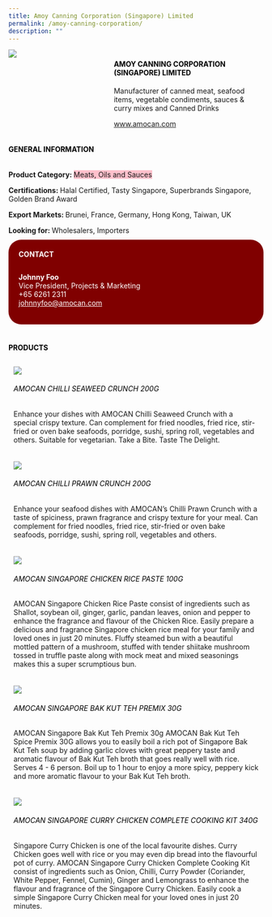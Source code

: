 ```yaml
---
title: Amoy Canning Corporation (Singapore) Limited
permalink: /amoy-canning-corporation/
description: ""
---
```

<div class="flex-paragraph"> 
<p style="text-transform: uppercase">
</p>
</div> 
<div style="display: flex; flex-wrap: wrap;" class="flex-container"> 
<div style="flex: 1 1 40%; display: block;" class="card sgds">
<img src="https://drive.google.com/uc?id=1NdieKGj_MlrF98l0LbRyLGf_TesQu-ZC&amp;export=download">
</div> 
<div style="flex: 1 1 58%; display: block; margin-left: 3px" class="card-sgds"> 
<h4 style="text-transform: uppercase; color: black;">
<b>AMOY CANNING CORPORATION (SINGAPORE) LIMITED
</b>
</h4> 
<p>Manufacturer of canned meat, seafood items, vegetable condiments, sauces &amp; curry mixes and Canned Drinks
</p> 
<p>
<a target="_blank" href="https://www.amocan.com">www.amocan.com
</a>
</p> 
</div> 
</div> 
<h4 style="text-transform: uppercase; color: black;">
<b>General Information
</b>
</h4> 
<div style="display: flex; flex-wrap: wrap;" class="flex-container"> 
<div style="flex: 1 1 65%; display: block; align-self: stretch" class="card sgds"> 
<div class="flex-paragraph"> 
<p>
<b>Product Category: 
</b>
<span style="background-color: pink; border-radius: 10 px;">Meats, Oils and Sauces
</span>
</p> 
<p>
<b>Certifications: 
</b>Halal Certified, Tasty Singapore, Superbrands Singapore, Golden Brand Award
</p> 
<p>
<b>Export Markets: 
</b>Brunei, France, Germany, Hong Kong, Taiwan, UK
</p> 
<p style="margin-bottom: 10px;">
<b>Looking for: 
</b>Wholesalers, Importers
</p> 
</div> 
</div> 
<div style="flex: 1 1 35%; padding: 10px; display: block; background-color: maroon; border-radius: 25px; align-self: center;" class="card sgds"> 
<h4 style="color: white; margin-top: 10px; margin-left: 10px;">CONTACT
</h4> 
<div class="flex-paragraph"> 
<p style="padding: 10px; color: white;">
<b>Johnny Foo
</b>
<br>Vice President, Projects &amp; Marketing
<br>+65 6261 2311
<br>
<a style="color: white;" href="mailto:johnnyfoo@amocan.com">johnnyfoo@amocan.com
</a>
</p> 
</div> 
</div> 
</div> 
<br> 
<h4 style="text-transform: uppercase; color: black;">
<b>products
</b>
</h4> 
<div style="display: flex; flex-wrap: wrap;"> 
<div style="flex: 1 1 47%; margin: 10px; display: block;" class="card sgds"> 
<div style="display: block;" class="flex-image">
<img src="https://drive.google.com/uc?id=1_QS3xArjMt-LB-qYqe9aX-WCYPRXUo6e&amp;export=download">
</div> 
<div class="flex-paragraph"> 
<h6 style="text-transform: uppercase; color: black;">AMOCAN Chilli Seaweed Crunch 200G
</h6> 
<p>Enhance your dishes with AMOCAN Chilli Seaweed Crunch with a special crispy texture. Can complement for fried noodles, fried rice, stir-fried or oven bake seafoods, porridge, sushi, spring roll, vegetables and others. Suitable for vegetarian. Take a Bite. Taste The Delight.
</p>
</div> 
</div> 
<div style="flex: 1 1 47%; margin: 10px; display: block;" class="card sgds"> 
<div style="display: block;" class="flex-image">
<img src="https://drive.google.com/uc?id=1fVkowr9d-Zm9dq8FGZKQ1QHFRCf3VWOA&amp;export=download">
</div> 
<div class="flex-paragraph"> 
<h6 style="text-transform: uppercase; color: black;"> AMOCAN Chilli Prawn Crunch 200G
</h6> 
<p>Enhance your seafood dishes with AMOCAN’s Chilli Prawn Crunch with a taste of spiciness, prawn fragrance and crispy texture for your meal. Can complement for fried noodles, fried rice, stir-fried or oven bake seafoods, porridge, sushi, spring roll, vegetables and others. 
</p>
</div> 
</div> 
<div style="flex: 1 1 47%; margin: 10px; display: block;" class="card sgds"> 
<div style="display: block;" class="flex-image">
<img src="https://drive.google.com/uc?id=1aMZxSOdGdv_1gNDxSY8tMmZcPMAh8FDi&amp;export=download">
</div> 
<div class="flex-paragraph"> 
<h6 style="text-transform: uppercase; color: black;">AMOCAN Singapore Chicken Rice Paste 100g
</h6> 
<p>AMOCAN Singapore Chicken Rice Paste consist of ingredients such as Shallot, soybean oil, ginger, garlic, pandan leaves, onion and pepper to enhance the fragrance and flavour of the Chicken Rice. Easily prepare a delicious and fragrance Singapore chicken rice meal for your family and loved ones in just 20 minutes. Fluffy steamed bun with a beautiful mottled pattern of a mushroom, stuffed with tender shiitake mushroom tossed in truffle paste along with mock meat and mixed seasonings makes this a super scrumptious bun. 
</p>
</div> 
</div> 
<div style="flex: 1 1 47%; margin: 10px; display: block;" class="card sgds"> 
<div style="display: block;" class="flex-image">
<img src="https://drive.google.com/uc?id=1oWLQHg-whopptUmKkIyhFDzTE5kwqyrk&amp;export=download">
</div> 
<div class="flex-paragraph"> 
<h6 style="text-transform: uppercase; color: black;">AMOCAN Singapore Bak Kut Teh Premix 30g
</h6> 
<p>AMOCAN Singapore Bak Kut Teh Premix 30g AMOCAN Bak Kut Teh Spice Premix 30G allows you to easily boil a rich pot of Singapore Bak Kut Teh soup by adding garlic cloves with great peppery taste and aromatic flavour of Bak Kut Teh broth that goes really well with rice. Serves 4 - 6 person. Boil up to 1 hour to enjoy a more spicy, peppery kick and more aromatic flavour to your Bak Kut Teh broth. 
</p>
</div> 
</div> 
<div style="flex: 1 1 47%; margin: 10px; display: block;" class="card sgds"> 
<div style="display: block;" class="flex-image">
<img src="https://drive.google.com/uc?id=1OkZxIK6305TGIDYyqPmbU1ewQ2fQK-61&amp;export=download">
</div> 
<div class="flex-paragraph"> 
<h6 style="text-transform: uppercase; color: black;">AMOCAN Singapore Curry Chicken Complete Cooking Kit 340g
</h6> 
<p>Singapore Curry Chicken is one of the local favourite dishes. Curry Chicken goes well with rice or you may even dip bread into the flavourful pot of curry. AMOCAN Singapore Curry Chicken Complete Cooking Kit consist of ingredients such as Onion, Chilli, Curry Powder (Coriander, White Pepper, Fennel, Cumin), Ginger and Lemongrass to enhance the flavour and fragrance of the Singapore Curry Chicken. Easily cook a simple Singapore Curry Chicken meal for your loved ones in just 20 minutes.
</p>
</div> 
</div> 
</div>
